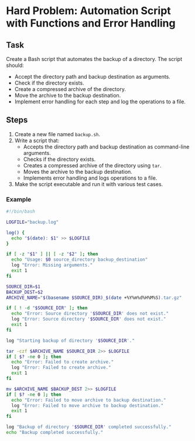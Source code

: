 # Hard Problem: Automation Script with Functions and Error Handling

## Task

Create a Bash script that automates the backup of a directory. The script should:
- Accept the directory path and backup destination as arguments.
- Check if the directory exists.
- Create a compressed archive of the directory.
- Move the archive to the backup destination.
- Implement error handling for each step and log the operations to a file.

## Steps

1. Create a new file named `backup.sh`.
2. Write a script that:
   - Accepts the directory path and backup destination as command-line arguments.
   - Checks if the directory exists.
   - Creates a compressed archive of the directory using `tar`.
   - Moves the archive to the backup destination.
   - Implements error handling and logs operations to a file.
3. Make the script executable and run it with various test cases.

### Example

```bash
#!/bin/bash

LOGFILE="backup.log"

log() {
  echo "$(date): $1" >> $LOGFILE
}

if [ -z "$1" ] || [ -z "$2" ]; then
  echo "Usage: $0 source_directory backup_destination"
  log "Error: Missing arguments."
  exit 1
fi

SOURCE_DIR=$1
BACKUP_DEST=$2
ARCHIVE_NAME="$(basename $SOURCE_DIR)_$(date +%Y%m%d%H%M%S).tar.gz"

if [ ! -d "$SOURCE_DIR" ]; then
  echo "Error: Source directory '$SOURCE_DIR' does not exist."
  log "Error: Source directory '$SOURCE_DIR' does not exist."
  exit 1
fi

log "Starting backup of directory '$SOURCE_DIR'."

tar -czf $ARCHIVE_NAME $SOURCE_DIR 2>> $LOGFILE
if [ $? -ne 0 ]; then
  echo "Error: Failed to create archive."
  log "Error: Failed to create archive."
  exit 1
fi

mv $ARCHIVE_NAME $BACKUP_DEST 2>> $LOGFILE
if [ $? -ne 0 ]; then
  echo "Error: Failed to move archive to backup destination."
  log "Error: Failed to move archive to backup destination."
  exit 1
fi

log "Backup of directory '$SOURCE_DIR' completed successfully."
echo "Backup completed successfully."
```